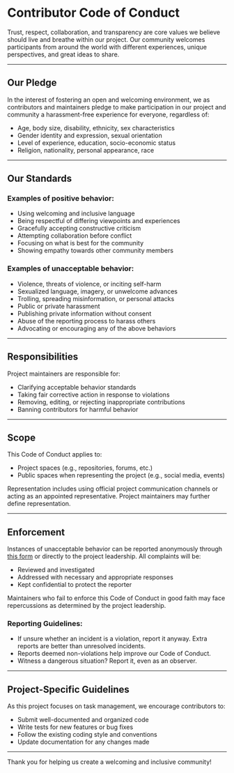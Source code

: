 # Contributor Code of Conduct

Trust, respect, collaboration, and transparency are core values we believe should live and breathe within our project. Our community welcomes participants from around the world with different experiences, unique perspectives, and great ideas to share.

---

## Our Pledge

In the interest of fostering an open and welcoming environment, we as contributors and maintainers pledge to make participation in our project and community a harassment-free experience for everyone, regardless of:

- Age, body size, disability, ethnicity, sex characteristics
- Gender identity and expression, sexual orientation
- Level of experience, education, socio-economic status
- Religion, nationality, personal appearance, race

---

## Our Standards

### Examples of positive behavior:
- Using welcoming and inclusive language
- Being respectful of differing viewpoints and experiences
- Gracefully accepting constructive criticism
- Attempting collaboration before conflict
- Focusing on what is best for the community
- Showing empathy towards other community members

### Examples of unacceptable behavior:
- Violence, threats of violence, or inciting self-harm
- Sexualized language, imagery, or unwelcome advances
- Trolling, spreading misinformation, or personal attacks
- Public or private harassment
- Publishing private information without consent
- Abuse of the reporting process to harass others
- Advocating or encouraging any of the above behaviors

---

## Responsibilities

Project maintainers are responsible for:
- Clarifying acceptable behavior standards
- Taking fair corrective action in response to violations
- Removing, editing, or rejecting inappropriate contributions
- Banning contributors for harmful behavior

---

## Scope

This Code of Conduct applies to:
- Project spaces (e.g., repositories, forums, etc.)
- Public spaces when representing the project (e.g., social media, events)

Representation includes using official project communication channels or acting as an appointed representative. Project maintainers may further define representation.

---

## Enforcement

Instances of unacceptable behavior can be reported anonymously through [this form](https://goo.gl/forms/chVYUnA4bP70WGsL2) or directly to the project leadership. All complaints will be:
- Reviewed and investigated
- Addressed with necessary and appropriate responses
- Kept confidential to protect the reporter

Maintainers who fail to enforce this Code of Conduct in good faith may face repercussions as determined by the project leadership.

### Reporting Guidelines:
- If unsure whether an incident is a violation, report it anyway. Extra reports are better than unresolved incidents.
- Reports deemed non-violations help improve our Code of Conduct.
- Witness a dangerous situation? Report it, even as an observer.

---

## Project-Specific Guidelines

As this project focuses on task management, we encourage contributors to:
- Submit well-documented and organized code
- Write tests for new features or bug fixes
- Follow the existing coding style and conventions
- Update documentation for any changes made


---

Thank you for helping us create a welcoming and inclusive community!